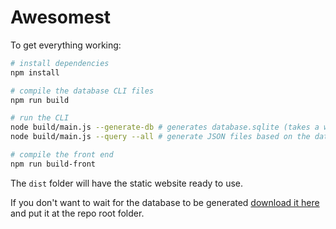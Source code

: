 # Awesomest

To get everything working:

```sh
# install dependencies
npm install

# compile the database CLI files
npm run build

# run the CLI
node build/main.js --generate-db # generates database.sqlite (takes a while)
node build/main.js --query --all # generate JSON files based on the database at `data` folder

# compile the front end
npm run build-front
```

The `dist` folder will have the static website ready to use.

If you don't want to wait for the database to be generated [download it here](http://www.mediafire.com/file/56bvk6eu1ud8fse/database.sqlite/file) and put it at the repo root folder.
